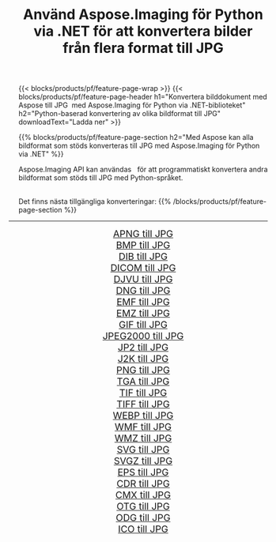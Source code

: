 ﻿---
title: Använd Aspose.Imaging för Python via .NET för att konvertera bilder från flera format till JPG 
weight: 3920
url: /sv/python-net/conversion/to/jpg/ 
lang: sv
langdirlevel: 2
locales: zh-hans,ja,it,ru,de,es,fr,nl,id,lt,pl,pt,vi,tr,ko,zh-hant,ar,hi,th,sv,cs,uk,he
description: Du kan använda Aspose.Imaging för Python via .NET-biblioteket för att konvertera från en mängd olika format till JPG
---

{{< blocks/products/pf/feature-page-wrap >}}
{{< blocks/products/pf/feature-page-header h1="Konvertera bilddokument med Aspose till JPG  med Aspose.Imaging för Python via .NET-biblioteket" h2="Python-baserad konvertering av olika bildformat till JPG" downloadText="Ladda ner" >}}


{{% blocks/products/pf/feature-page-section  h2="Med Aspose kan alla bildformat som stöds konverteras till JPG med Aspose.Imaging för Python via .NET" %}}
<p align=justify>Aspose.Imaging API kan användas   för att programmatiskt konvertera andra bildformat som stöds till JPG med Python-språket.</p>
<br/>
Det finns nästa tillgängliga konverteringar:
{{% /blocks/products/pf/feature-page-section %}}
<div class="container-fluid productfamilypage bg-gray">
    <div class="convertypes bg-gray agp-content section">
        <div class="container">
		<hr style="margin-left:-20px;"/>
		<div class="row other-converters" style="gap: 10px;font-size: 19px;text-align:center;">
		    <div class='col-md-2 other-converter remove-lp remove-rp'><a href="/imaging/sv/python-net/conversion/apng-to-jpg/" style="padding:15px;">APNG till JPG</a></div>
<div class='col-md-2 other-converter remove-lp remove-rp'><a href="/imaging/sv/python-net/conversion/bmp-to-jpg/" style="padding:15px;">BMP till JPG</a></div>
<div class='col-md-2 other-converter remove-lp remove-rp'><a href="/imaging/sv/python-net/conversion/dib-to-jpg/" style="padding:15px;">DIB till JPG</a></div>
<div class='col-md-2 other-converter remove-lp remove-rp'><a href="/imaging/sv/python-net/conversion/dicom-to-jpg/" style="padding:15px;">DICOM till JPG</a></div>
<div class='col-md-2 other-converter remove-lp remove-rp'><a href="/imaging/sv/python-net/conversion/djvu-to-jpg/" style="padding:15px;">DJVU till JPG</a></div>
<div class='col-md-2 other-converter remove-lp remove-rp'><a href="/imaging/sv/python-net/conversion/dng-to-jpg/" style="padding:15px;">DNG till JPG</a></div>
<div class='col-md-2 other-converter remove-lp remove-rp'><a href="/imaging/sv/python-net/conversion/emf-to-jpg/" style="padding:15px;">EMF till JPG</a></div>
<div class='col-md-2 other-converter remove-lp remove-rp'><a href="/imaging/sv/python-net/conversion/emz-to-jpg/" style="padding:15px;">EMZ till JPG</a></div>
<div class='col-md-2 other-converter remove-lp remove-rp'><a href="/imaging/sv/python-net/conversion/gif-to-jpg/" style="padding:15px;">GIF till JPG</a></div>
<div class='col-md-2 other-converter remove-lp remove-rp'><a href="/imaging/sv/python-net/conversion/jpeg2000-to-jpg/" style="padding:15px;">JPEG2000 till JPG</a></div>
<div class='col-md-2 other-converter remove-lp remove-rp'><a href="/imaging/sv/python-net/conversion/jp2-to-jpg/" style="padding:15px;">JP2 till JPG</a></div>
<div class='col-md-2 other-converter remove-lp remove-rp'><a href="/imaging/sv/python-net/conversion/j2k-to-jpg/" style="padding:15px;">J2K till JPG</a></div>
<div class='col-md-2 other-converter remove-lp remove-rp'><a href="/imaging/sv/python-net/conversion/png-to-jpg/" style="padding:15px;">PNG till JPG</a></div>
<div class='col-md-2 other-converter remove-lp remove-rp'><a href="/imaging/sv/python-net/conversion/tga-to-jpg/" style="padding:15px;">TGA till JPG</a></div>
<div class='col-md-2 other-converter remove-lp remove-rp'><a href="/imaging/sv/python-net/conversion/tif-to-jpg/" style="padding:15px;">TIF till JPG</a></div>
<div class='col-md-2 other-converter remove-lp remove-rp'><a href="/imaging/sv/python-net/conversion/tiff-to-jpg/" style="padding:15px;">TIFF till JPG</a></div>
<div class='col-md-2 other-converter remove-lp remove-rp'><a href="/imaging/sv/python-net/conversion/webp-to-jpg/" style="padding:15px;">WEBP till JPG</a></div>
<div class='col-md-2 other-converter remove-lp remove-rp'><a href="/imaging/sv/python-net/conversion/wmf-to-jpg/" style="padding:15px;">WMF till JPG</a></div>
<div class='col-md-2 other-converter remove-lp remove-rp'><a href="/imaging/sv/python-net/conversion/wmz-to-jpg/" style="padding:15px;">WMZ till JPG</a></div>
<div class='col-md-2 other-converter remove-lp remove-rp'><a href="/imaging/sv/python-net/conversion/svg-to-jpg/" style="padding:15px;">SVG till JPG</a></div>
<div class='col-md-2 other-converter remove-lp remove-rp'><a href="/imaging/sv/python-net/conversion/svgz-to-jpg/" style="padding:15px;">SVGZ till JPG</a></div>
<div class='col-md-2 other-converter remove-lp remove-rp'><a href="/imaging/sv/python-net/conversion/eps-to-jpg/" style="padding:15px;">EPS till JPG</a></div>
<div class='col-md-2 other-converter remove-lp remove-rp'><a href="/imaging/sv/python-net/conversion/cdr-to-jpg/" style="padding:15px;">CDR till JPG</a></div>
<div class='col-md-2 other-converter remove-lp remove-rp'><a href="/imaging/sv/python-net/conversion/cmx-to-jpg/" style="padding:15px;">CMX till JPG</a></div>
<div class='col-md-2 other-converter remove-lp remove-rp'><a href="/imaging/sv/python-net/conversion/otg-to-jpg/" style="padding:15px;">OTG till JPG</a></div>
<div class='col-md-2 other-converter remove-lp remove-rp'><a href="/imaging/sv/python-net/conversion/odg-to-jpg/" style="padding:15px;">ODG till JPG</a></div>
<div class='col-md-2 other-converter remove-lp remove-rp'><a href="/imaging/sv/python-net/conversion/ico-to-jpg/" style="padding:15px;">ICO till JPG</a></div>
                </div>
        </div>
    </div>
</div>
<br/>

